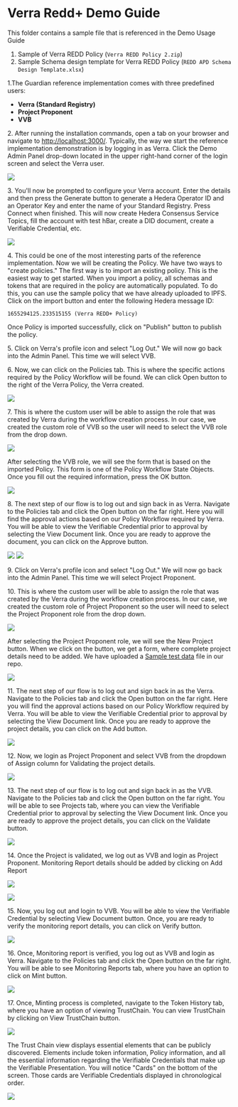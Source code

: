 # Verra Redd+ Demo Guide

This folder contains a sample file that is referenced in the Demo Usage Guide

1. Sample of Verra REDD Policy (`Verra REDD Policy 2.zip`)
2. Sample Schema design template for Verra REDD Policy (`REDD APD Schema Design Template.xlsx`)

1.The Guardian reference implementation comes with three predefined users:

* **Verra (Standard Registry)**
* **Project Proponent**
* **VVB**

2\. After running the installation commands, open a tab on your browser and navigate to [http://localhost:3000/](http://localhost:3000/). Typically, the way we start the reference implementation demonstration is by logging in as Verra. Click the Demo Admin Panel drop-down located in the upper right-hand corner of the login screen and select the Verra user.

![](../.gitbook/assets/Verra\_1.png)

3\. You'll now be prompted to configure your Verra account. Enter the details and then press the Generate button to generate a Hedera Operator ID and an Operator Key and enter the name of your Standard Registry. Press Connect when finished. This will now create Hedera Consensus Service Topics, fill the account with test hBar, create a DID document, create a Verifiable Credential, etc.

![](../.gitbook/assets/Verra\_2.2.png)

4\. This could be one of the most interesting parts of the reference implementation. Now we will be creating the Policy. We have two ways to "create policies." The first way is to import an existing policy. This is the easiest way to get started. When you import a policy, all schemas and tokens that are required in the policy are automatically populated. To do this, you can use the sample policy that we have already uploaded to IPFS. Click on the import button and enter the following Hedera message ID:

```
1655294125.233515155 (Verra REDD+ Policy)  
```

Once Policy is imported successfully, click on "Publish" button to publish the policy.

5\. Click on Verra's profile icon and select "Log Out." We will now go back into the Admin Panel. This time we will select VVB.

6\. Now, we can click on the Policies tab. This is where the specific actions required by the Policy Workflow will be found. We can click Open button to the right of the Verra Policy, the Verra created.

![](../.gitbook/assets/Verra\_3.png)

7\. This is where the custom user will be able to assign the role that was created by Verra during the workflow creation process. In our case, we created the custom role of VVB so the user will need to select the VVB role from the drop down.

![](../.gitbook/assets/Verra\_4.png)

After selecting the VVB role, we will see the form that is based on the imported Policy. This form is one of the Policy Workflow State Objects. Once you fill out the required information, press the OK button.

![](../.gitbook/assets/Verra\_5.png)

8\. The next step of our flow is to log out and sign back in as Verra. Navigate to the Policies tab and click the Open button on the far right. Here you will find the approval actions based on our Policy Workflow required by Verra. You will be able to view the Verifiable Credential prior to approval by selecting the View Document link. Once you are ready to approve the document, you can click on the Approve button.

![](../.gitbook/assets/Verra\_6.png) ![](../.gitbook/assets/Verra\_7.png)

9\. Click on Verra's profile icon and select "Log Out." We will now go back into the Admin Panel. This time we will select Project Proponent.

10\. This is where the custom user will be able to assign the role that was created by the Verra during the workflow creation process. In our case, we created the custom role of Project Proponent so the user will need to select the Project Proponent role from the drop down.

![](../.gitbook/assets/Verra\_8.png)

After selecting the Project Proponent role, we will see the New Project button. When we click on the button, we get a form, where complete project details need to be added. We have uploaded a [Sample test data](https://github.com/hashgraph/guardian/blob/main/Demo%20Artifacts/REDD%20APD%20Schema%20Design%20Template.xlsx) file in our repo.

![](../.gitbook/assets/Verra\_9.png)

11\. The next step of our flow is to log out and sign back in as the Verra. Navigate to the Policies tab and click the Open button on the far right. Here you will find the approval actions based on our Policy Workflow required by Verra. You will be able to view the Verifiable Credential prior to approval by selecting the View Document link. Once you are ready to approve the project details, you can click on the Add button.

![](../.gitbook/assets/Verra\_10.png)

12\. Now, we login as Project Proponent and select VVB from the dropdown of Assign column for Validating the project details.

![](../.gitbook/assets/Verra\_11.png)

13\. The next step of our flow is to log out and sign back in as the VVB. Navigate to the Policies tab and click the Open button on the far right. You will be able to see Projects tab, where you can view the Verifiable Credential prior to approval by selecting the View Document link. Once you are ready to approve the project details, you can click on the Validate button.

![](../.gitbook/assets/Verra\_12.png)

14\. Once the Project is validated, we log out as VVB and login as Project Proponent. Monitoring Report details should be added by clicking on Add Report

![](../.gitbook/assets/Verra\_13.png)

![](../.gitbook/assets/Verra\_14.png)

15\. Now, you log out and login to VVB. You will be able to view the Verifiable Credential by selecting View Document button. Once, you are ready to verify the monitoring report details, you can click on Verify button.

![](../.gitbook/assets/Verra\_15.png)

16\. Once, Monitoring report is verified, you log out as VVB and login as Verra. Navigate to the Policies tab and click the Open button on the far right. You will be able to see Monitoring Reports tab, where you have an option to click on Mint button.

![](../.gitbook/assets/Verra\_16.png)

17\. Once, Minting process is completed, navigate to the Token History tab, where you have an option of viewing TrustChain. You can view TrustChain by clicking on View TrustChain button.

![](../.gitbook/assets/Verra\_17.png)

The Trust Chain view displays essential elements that can be publicly discovered. Elements include token information, Policy information, and all the essential information regarding the Verifiable Credentials that make up the Verifiable Presentation. You will notice "Cards" on the bottom of the screen. Those cards are Verifiable Credentials displayed in chronological order.

![](../.gitbook/assets/Verra\_18.png)
